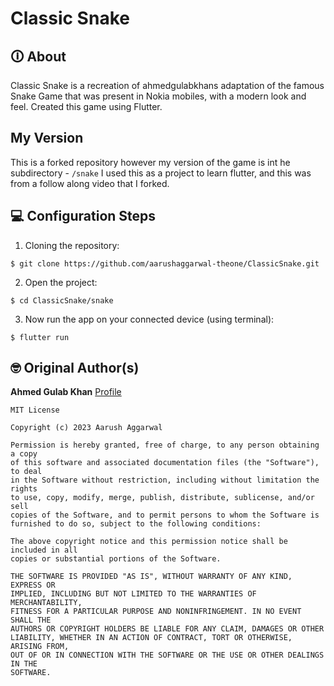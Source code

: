# Classic Snake


## 🛈 About
Classic Snake is a recreation of ahmedgulabkhans adaptation of the famous Snake Game that was present in Nokia mobiles, with a modern look and feel. Created this game using Flutter.

##  My Version
This is a forked repository however my version of the game is int he subdirectory -   ```/snake```
I used this as a project to learn flutter, and this was from a follow along video that I forked.

## 💻 Configuration Steps
1. Cloning the repository:

```
$ git clone https://github.com/aarushaggarwal-theone/ClassicSnake.git
```

2. Open the project:

`$ cd ClassicSnake/snake`

3. Now run the app on your connected device (using terminal):

`$ flutter run`

## 🤓 Original Author(s)
**Ahmed Gulab Khan** [Profile](https://github.com/ahmedgulabkhan)

```
MIT License

Copyright (c) 2023 Aarush Aggarwal

Permission is hereby granted, free of charge, to any person obtaining a copy
of this software and associated documentation files (the "Software"), to deal
in the Software without restriction, including without limitation the rights
to use, copy, modify, merge, publish, distribute, sublicense, and/or sell
copies of the Software, and to permit persons to whom the Software is
furnished to do so, subject to the following conditions:

The above copyright notice and this permission notice shall be included in all
copies or substantial portions of the Software.

THE SOFTWARE IS PROVIDED "AS IS", WITHOUT WARRANTY OF ANY KIND, EXPRESS OR
IMPLIED, INCLUDING BUT NOT LIMITED TO THE WARRANTIES OF MERCHANTABILITY,
FITNESS FOR A PARTICULAR PURPOSE AND NONINFRINGEMENT. IN NO EVENT SHALL THE
AUTHORS OR COPYRIGHT HOLDERS BE LIABLE FOR ANY CLAIM, DAMAGES OR OTHER
LIABILITY, WHETHER IN AN ACTION OF CONTRACT, TORT OR OTHERWISE, ARISING FROM,
OUT OF OR IN CONNECTION WITH THE SOFTWARE OR THE USE OR OTHER DEALINGS IN THE
SOFTWARE.
```
